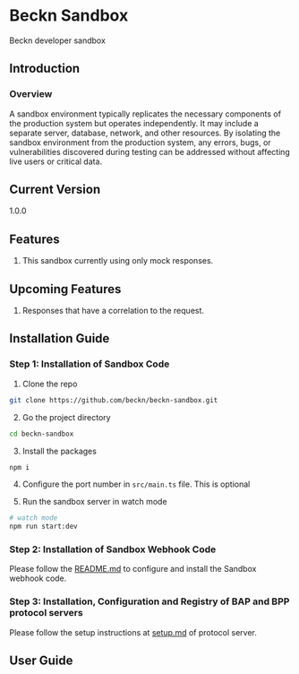 # Beckn Sandbox

Beckn developer sandbox

## Introduction

### Overview

A sandbox environment typically replicates the necessary components of the production system but operates independently. It may include a separate server, database, network, and other resources. By isolating the sandbox environment from the production system, any errors, bugs, or vulnerabilities discovered during testing can be addressed without affecting live users or critical data.

## Current Version

1.0.0

## Features

1. This sandbox currently using only mock responses.

## Upcoming Features

1. Responses that have a correlation to the request.

## Installation Guide

### Step 1: Installation of Sandbox Code

1. Clone the repo

```bash
git clone https://github.com/beckn/beckn-sandbox.git
```

2. Go the project directory

```bash
cd beckn-sandbox
```

3. Install the packages

```bash
npm i
```

4. Configure the port number in `src/main.ts` file. This is optional

5. Run the sandbox server in watch mode

```bash
# watch mode
npm run start:dev
```

### Step 2: Installation of Sandbox Webhook Code

Please follow the [README.md](https://github.com/beckn/beckn-sandbox-webhook/blob/main/README.md) to configure and install the Sandbox webhook code.

### Step 3: Installation, Configuration and Registry of BAP and BPP protocol servers

Please follow the setup instructions at [setup.md](https://github.com/beckn/protocol-server/blob/v2-0.9.4-fix/setup.md) of protocol server.


## User Guide

